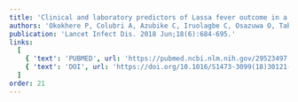 ```yaml
---
title: 'Clinical and laboratory predictors of Lassa fever outcome in a dedicated treatment facility in Nigeria: a retrospective, observational cohort study.'
authors: 'Okokhere P, Colubri A, Azubike C, Iruolagbe C, Osazuwa O, Tabrizi S, Chin E, Asad S, Ediale E, Rafiu M, Adomeh D, Odia I, Atafo R, Aire C, Okogbenin S, Pahlman M, Becker-Ziaja B, Asogun D, Fradet T, Fry B, Schaffner SF, Happi C, Akpede G, Günther S, Sabeti PC.'
publication: 'Lancet Infect Dis. 2018 Jun;18(6):684-695.'
links:
  [
    { 'text': 'PUBMED', url: 'https://pubmed.ncbi.nlm.nih.gov/29523497' },
    { 'text': 'DOI', url: 'https://doi.org/10.1016/S1473-3099(18)30121-X' },
  ]
order: 21
---
```

